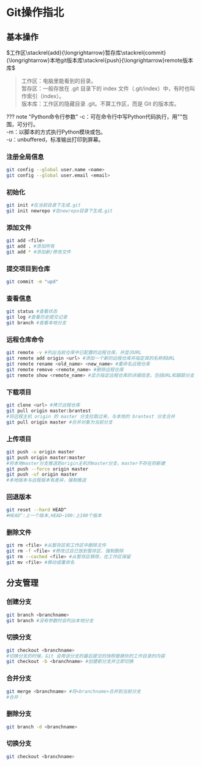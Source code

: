 # Git操作指北

## 基本操作

$工作区\stackrel{add}{\longrightarrow}暂存库\stackrel{commit}{\longrightarrow}本地git版本库\stackrel{push}{\longrightarrow}remote版本库$ 

>工作区：电脑里能看到的目录。<br>
>暂存区：一般存放在 .git 目录下的 index 文件（.git/index）中，有时也叫作索引（index）。<br>
>版本库：工作区的隐藏目录 .git。不算工作区，而是 Git 的版本库。

??? note "Python命令行参数"
	-c：可在命令行中写Python代码执行，用""包围，可分行。<br>
	-m：以脚本的方式执行Python模块或包。<br>
	-u：unbuffered，标准输出打印到屏幕。

### 注册全局信息

```bash
git config --global user.name <name>
git config --global user.email <email>
```

### 初始化

```bash
git init #在当前目录下生成.git
git init newrepo #在newrepo目录下生成.git
```

### 添加文件

```bash
git add <file>
git add . #添加所有
git add * #添加新/修改文件
```

### 提交项目到仓库

```bash
git commit -m "upd"
```

### 查看信息

```bash
git status #查看状态
git log #查看历史提交记录
git branch #查看本地分支
```

### 远程仓库命令

```bash
git remote -v #列出当前仓库中已配置的远程仓库，并显示URL
git remote add origin <url> #添加一个新的远程仓库并指定其的名称和URL
git remote rename <old_name> <new_name> #重命名远程仓库
git remote remove <remote_name> #删除远程仓库
git remote show <remote_name> #显示指定远程仓库的详细信息，包括URL和跟踪分支
```

### 下载项目

```bash
git clone <url> #拷贝远程仓库
git pull origin master:brantest
#将远程主机 origin 的 master 分支拉取过来，与本地的 brantest 分支合并
git pull origin master #合并对象为当前分支
```

### 上传项目

```bash
git push -u origin master
git push origin master:master
#将本地master分支推送到origin主机的master分支，master不存在则新建
git push --force origin master
git push -uf origin master
#本地版本与远程版本有差异，强制推送
```

### 回退版本

```bash
git reset --hard HEAD^
#HEAD^:上一个版本,HEAD~100:上100个版本
```

### 删除文件

```bash
git rm <file> #从暂存区和工作区中删除文件
git rm -f <file> #修改过且已放到暂存区，强制删除
git rm --cached <file> #从暂存区移除，在工作区保留
git mv <file> #移动或重命名
```



## 分支管理

### 创建分支

```bash
git branch <branchname>
git branch #没有参数时会列出本地分支
```

### 切换分支

```bash
git checkout <branchname>
#切换分支的时候，Git 会用该分支的最后提交的快照替换你的工作目录的内容
git checkout -b <branchname> #创建新分支并立即切换
```

### 合并分支

```bash
git merge <branchname> #将<branchname>合并到当前分支
#合并：
```

### 删除分支

```bash
git branch -d <branchname>
```

### 切换分支

```bash
git checkout <branchname>
```

